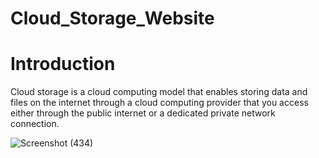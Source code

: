 # Cloud_Storage_Website 


# Introduction



Cloud storage is a cloud computing model that enables storing data and files on the internet through a cloud computing provider that you access either through the public internet or a dedicated private network connection.




![Screenshot (434)](https://user-images.githubusercontent.com/74112721/210043025-aa5ef40d-5792-431d-8450-1221ff8b9e9b.png)
